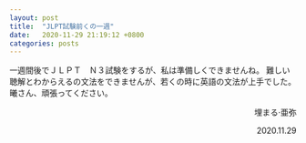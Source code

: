 ```yaml
---
layout: post
title:  "JLPT試験前くの一週"
date:   2020-11-29 21:19:12 +0800
categories: posts
---
```


一週間後でＪＬＰＴ　Ｎ３試験をするが、私は準備しくできませんね。
難しい聴解とわからえるの文法をできませんが、若くの時に英語の文法が上手でした。
曦さん、頑張ってください。

<p align="right">埋まる·亜弥</p>
<p align="right">2020.11.29</p>